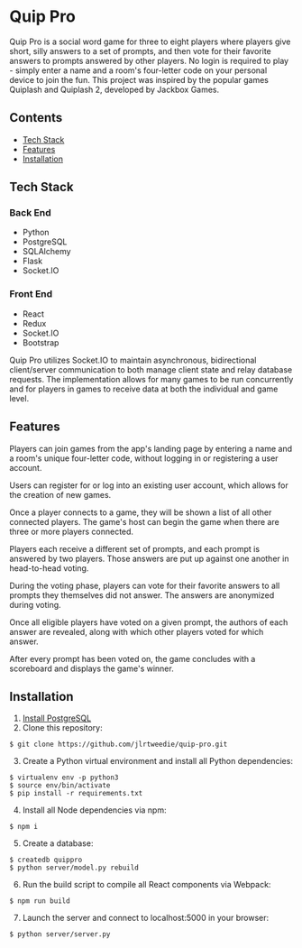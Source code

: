# Quip Pro

Quip Pro is a social word game for three to eight players where players give short, silly answers to a set of prompts, and then vote for their favorite answers to prompts answered by other players. No login is required to play - simply enter a name and a room's four-letter code on your personal device to join the fun. This project was inspired by the popular games Quiplash and Quiplash 2, developed by Jackbox Games.

## Contents

* [Tech Stack](#tech)
* [Features](#features)
* [Installation](#install)

## <a name="tech"></a>Tech Stack

### Back End
* Python
* PostgreSQL
* SQLAlchemy
* Flask
* Socket.IO

### Front End
* React
* Redux
* Socket.IO
* Bootstrap

Quip Pro utilizes Socket.IO to maintain asynchronous, bidirectional client/server communication to both manage client state and relay database requests. The implementation allows for many games to be run concurrently and for players in games to receive data at both the individual and game level.

## <a name="features"></a>Features

Players can join games from the app's landing page by entering a name and a room's unique four-letter code, without logging in or registering a user account.

Users can register for or log into an existing user account, which allows for the creation of new games.

Once a player connects to a game, they will be shown a list of all other connected players. The game's host can begin the game when there are three or more players connected.

Players each receive a different set of prompts, and each prompt is answered by two players. Those answers are put up against one another in head-to-head voting.

During the voting phase, players can vote for their favorite answers to all prompts they themselves did not answer. The answers are anonymized during voting.

Once all eligible players have voted on a given prompt, the authors of each answer are revealed, along with which other players voted for which answer.

After every prompt has been voted on, the game concludes with a scoreboard and displays the game's winner.

## <a name="install"></a>Installation

1. [Install PostgreSQL](https://www.postgresql.org/download/)
2. Clone this repository:
```
$ git clone https://github.com/jlrtweedie/quip-pro.git
```
3. Create a Python virtual environment and install all Python dependencies:
```
$ virtualenv env -p python3
$ source env/bin/activate
$ pip install -r requirements.txt
```
4. Install all Node dependencies via npm:
```
$ npm i
```
5. Create a database:
```
$ createdb quippro
$ python server/model.py rebuild
```
6. Run the build script to compile all React components via Webpack:
```
$ npm run build
```
7. Launch the server and connect to localhost:5000 in your browser:
```
$ python server/server.py
```
